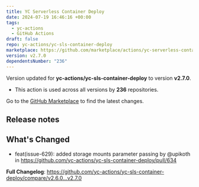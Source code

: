 ```yaml
---
title: YC Serverless Container Deploy
date: 2024-07-19 16:46:16 +00:00
tags:
  - yc-actions
  - GitHub Actions
draft: false
repo: yc-actions/yc-sls-container-deploy
marketplace: https://github.com/marketplace/actions/yc-serverless-container-deploy
version: v2.7.0
dependentsNumber: "236"
---
```



Version updated for **yc-actions/yc-sls-container-deploy** to version **v2.7.0**.
- This action is used across all versions by **236** repositories.

Go to the [GitHub Marketplace](https://github.com/marketplace/actions/yc-serverless-container-deploy) to find the latest changes.

## Release notes

## What's Changed
* feat(issue-629): added storage mounts parameter passing by @upikoth in https://github.com/yc-actions/yc-sls-container-deploy/pull/634


**Full Changelog**: https://github.com/yc-actions/yc-sls-container-deploy/compare/v2.6.0...v2.7.0
